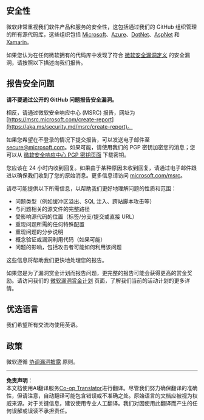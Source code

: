 <!--
CO_OP_TRANSLATOR_METADATA:
{
  "original_hash": "6219479cf6fbf12caea739ca4564ca3f",
  "translation_date": "2025-10-18T02:41:53+00:00",
  "source_file": "SECURITY.md",
  "language_code": "zh"
}
-->
## 安全性

微软非常重视我们软件产品和服务的安全性，这包括通过我们的 GitHub 组织管理的所有源代码库，这些组织包括 [Microsoft](https://github.com/Microsoft)、[Azure](https://github.com/Azure)、[DotNet](https://github.com/dotnet)、[AspNet](https://github.com/aspnet) 和 [Xamarin](https://github.com/xamarin)。

如果您认为在任何微软拥有的代码库中发现了符合 [微软安全漏洞定义](https://aka.ms/security.md/definition) 的安全漏洞，请按照以下描述向我们报告。

## 报告安全问题

**请不要通过公开的 GitHub 问题报告安全漏洞。**

相反，请通过微软安全响应中心 (MSRC) 报告，网址为 [https://msrc.microsoft.com/create-report](https://aka.ms/security.md/msrc/create-report)。

如果您希望在不登录的情况下提交报告，可以发送电子邮件至 [secure@microsoft.com](mailto:secure@microsoft.com)。如果可能，请使用我们的 PGP 密钥加密您的消息；您可以从 [微软安全响应中心 PGP 密钥页面](https://aka.ms/security.md/msrc/pgp) 下载密钥。

您应该在 24 小时内收到回复。如果由于某种原因未收到回复，请通过电子邮件跟进以确保我们收到了您的原始消息。更多信息请访问 [microsoft.com/msrc](https://www.microsoft.com/msrc)。

请尽可能提供以下所需信息，以帮助我们更好地理解问题的性质和范围：

* 问题类型（例如缓冲区溢出、SQL 注入、跨站脚本攻击等）
* 与问题相关的源文件的完整路径
* 受影响源代码的位置（标签/分支/提交或直接 URL）
* 重现问题所需的任何特殊配置
* 重现问题的分步说明
* 概念验证或漏洞利用代码（如果可能）
* 问题的影响，包括攻击者可能如何利用该问题

这些信息将帮助我们更快地处理您的报告。

如果您是为了漏洞赏金计划而报告问题，更完整的报告可能会获得更高的赏金奖励。请访问我们的 [微软漏洞赏金计划](https://aka.ms/security.md/msrc/bounty) 页面，了解我们当前的活动计划的更多详情。

## 优选语言

我们希望所有交流均使用英语。

## 政策

微软遵循 [协调漏洞披露](https://aka.ms/security.md/cvd) 原则。

---

**免责声明**：  
本文档使用AI翻译服务[Co-op Translator](https://github.com/Azure/co-op-translator)进行翻译。尽管我们努力确保翻译的准确性，但请注意，自动翻译可能包含错误或不准确之处。原始语言的文档应被视为权威来源。对于关键信息，建议使用专业人工翻译。我们对因使用此翻译而产生的任何误解或误读不承担责任。